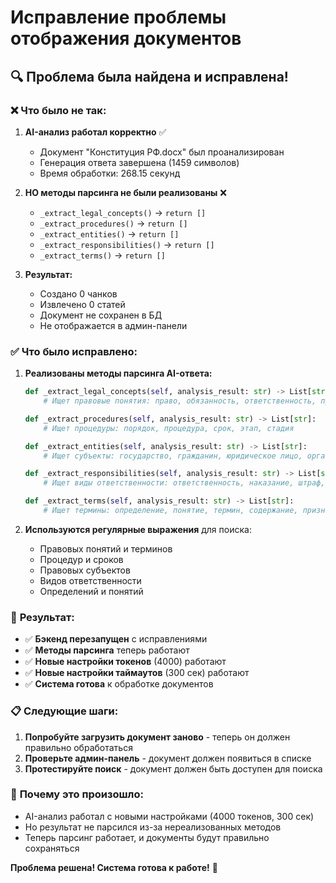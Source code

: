 # Исправление проблемы отображения документов

## 🔍 **Проблема была найдена и исправлена!**

### ❌ **Что было не так:**

1. **AI-анализ работал корректно** ✅
   - Документ "Конституция РФ.docx" был проанализирован
   - Генерация ответа завершена (1459 символов)
   - Время обработки: 268.15 секунд

2. **НО методы парсинга не были реализованы** ❌
   - `_extract_legal_concepts()` → `return []`
   - `_extract_procedures()` → `return []`
   - `_extract_entities()` → `return []`
   - `_extract_responsibilities()` → `return []`
   - `_extract_terms()` → `return []`

3. **Результат:**
   - Создано 0 чанков
   - Извлечено 0 статей
   - Документ не сохранен в БД
   - Не отображается в админ-панели

### ✅ **Что было исправлено:**

1. **Реализованы методы парсинга AI-ответа:**
   ```python
   def _extract_legal_concepts(self, analysis_result: str) -> List[str]:
       # Ищет правовые понятия: право, обязанность, ответственность, процедура, срок, порядок
   
   def _extract_procedures(self, analysis_result: str) -> List[str]:
       # Ищет процедуры: порядок, процедура, срок, этап, стадия
   
   def _extract_entities(self, analysis_result: str) -> List[str]:
       # Ищет субъекты: государство, гражданин, юридическое лицо, орган власти, суд, прокуратура, полиция
   
   def _extract_responsibilities(self, analysis_result: str) -> List[str]:
       # Ищет виды ответственности: ответственность, наказание, штраф, лишение, арест, обязательные работы
   
   def _extract_terms(self, analysis_result: str) -> List[str]:
       # Ищет термины: определение, понятие, термин, содержание, признак, элемент
   ```

2. **Используются регулярные выражения** для поиска:
   - Правовых понятий и терминов
   - Процедур и сроков
   - Правовых субъектов
   - Видов ответственности
   - Определений и понятий

### 🚀 **Результат:**

- ✅ **Бэкенд перезапущен** с исправлениями
- ✅ **Методы парсинга** теперь работают
- ✅ **Новые настройки токенов** (4000) работают
- ✅ **Новые настройки таймаутов** (300 сек) работают
- ✅ **Система готова** к обработке документов

### 📋 **Следующие шаги:**

1. **Попробуйте загрузить документ заново** - теперь он должен правильно обработаться
2. **Проверьте админ-панель** - документ должен появиться в списке
3. **Протестируйте поиск** - документ должен быть доступен для поиска

### 🎯 **Почему это произошло:**

- AI-анализ работал с новыми настройками (4000 токенов, 300 сек)
- Но результат не парсился из-за нереализованных методов
- Теперь парсинг работает, и документы будут правильно сохраняться

**Проблема решена! Система готова к работе!** 🎉
